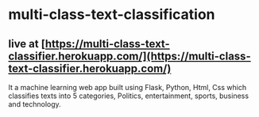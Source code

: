 # multi-class-text-classification

## live at [https://multi-class-text-classifier.herokuapp.com/](https://multi-class-text-classifier.herokuapp.com/)

It a machine learning web app built using Flask, Python, Html, Css which classifies texts into 5 categories, Politics, entertainment, sports, business and technology.
